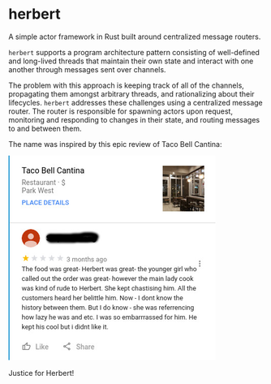 # herbert

A simple actor framework in Rust built around centralized message routers.

`herbert` supports a program architecture pattern consisting of well-defined
and long-lived threads that maintain their own state and interact with one
another through messages sent over channels.

The problem with this approach is keeping track of all of the channels,
propagating them amongst arbitrary threads, and rationalizing about their
lifecycles. `herbert` addresses these challenges using a centralized message
router. The router is responsible for spawning actors upon request, monitoring
and responding to changes in their state, and routing messages to and between
them.

The name was inspired by this epic review of Taco Bell Cantina:

![herbert-was-great](herbert.jpg)

Justice for Herbert!
